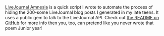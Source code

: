 [LiveJournal Amnesia][site-source] is a quick script I wrote to automate the
process of hiding the 200-some LiveJournal blog posts I generated in my late
teens. It uses a public gem to talk to the LiveJournal API. Check out [the
README on GitHub][site-source] for more info then you, too, can pretend like
you never wrote that poem Junior year!

[site-source]: https://github.com/jcbwlkr/livejournal-amnesia
